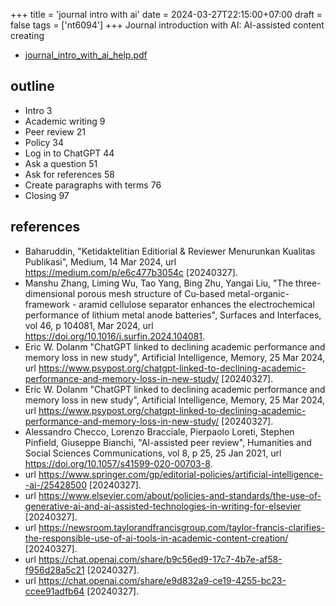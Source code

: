 +++
title = 'journal intro with ai'
date = 2024-03-27T22:15:00+07:00
draft = false
tags = ['nt6094']
+++
Journal introduction with AI: AI-assisted content creating
<!--more-->

+ [journal_intro_with_ai_help.pdf](https://osf.io/3s7kb)


## outline
+ Intro 3
+ Academic writing 9
+ Peer review 21
+ Policy 34
+ Log in to ChatGPT 44
+ Ask a question 51
+ Ask for references 58
+ Create paragraphs with terms 76
+ Closing 97


## references
+ Baharuddin, "Ketidaktelitian Editiorial & Reviewer Menurunkan Kualitas Publikasi", Medium, 14 Mar 2024, url https://medium.com/p/e6c477b3054c [20240327].
+ Manshu Zhang, Liming Wu, Tao Yang, Bing Zhu, Yangai Liu, "The three-dimensional porous mesh structure of Cu-based metal-organic-framework - aramid cellulose separator enhances the electrochemical performance of lithium metal anode batteries", Surfaces and Interfaces, vol 46, p 104081, Mar 2024, url https://doi.org/10.1016/j.surfin.2024.104081.
+ Eric W. Dolanm "ChatGPT linked to declining academic performance and memory loss in new study", Artificial Intelligence, Memory, 25 Mar 2024, url https://www.psypost.org/chatgpt-linked-to-declining-academic-performance-and-memory-loss-in-new-study/ [20240327].
+ Eric W. Dolanm "ChatGPT linked to declining academic performance and memory loss in new study", Artificial Intelligence, Memory, 25 Mar 2024, url https://www.psypost.org/chatgpt-linked-to-declining-academic-performance-and-memory-loss-in-new-study/ [20240327].
+ Alessandro Checco, Lorenzo Bracciale, Pierpaolo Loreti, Stephen Pinfield, Giuseppe Bianchi, "AI-assisted peer review", Humanities and Social Sciences Communications, vol 8, p 25, 25 Jan 2021, url https://doi.org/10.1057/s41599-020-00703-8.
+ url https://www.springer.com/gp/editorial-policies/artificial-intelligence--ai-/25428500 [20240327].
+ url https://www.elsevier.com/about/policies-and-standards/the-use-of-generative-ai-and-ai-assisted-technologies-in-writing-for-elsevier [20240327].
+ url https://newsroom.taylorandfrancisgroup.com/taylor-francis-clarifies-the-responsible-use-of-ai-tools-in-academic-content-creation/ [20240327].
+ url https://chat.openai.com/share/b9c56ed9-17c7-4b7e-af58-f956d28a5c21
 [20240327].
+ url https://chat.openai.com/share/e9d832a9-ce19-4255-bc23-ccee91adfb64 [20240327].
